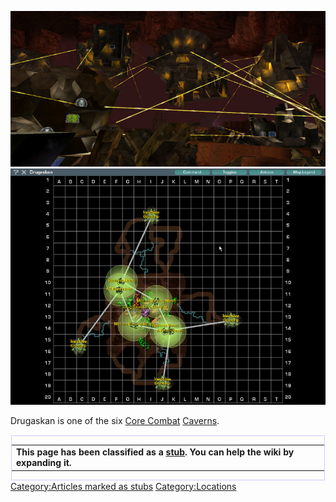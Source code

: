 ![](images/Drugaskan.jpg "fig:Drugaskan.jpg")
![](images/DrugaskanMap.jpg "fig:DrugaskanMap.jpg")

Drugaskan is one of the six [Core Combat](Core_Combat "wikilink")
[Caverns](Caverns "wikilink").

<div style="float: left; border:solid #CCCCFF 1px; margin: 1px;">

|                                                                                                        |
| ------------------------------------------------------------------------------------------------------ |
| **This page has been classified as a [stub](stub "wikilink"). You can help the wiki by expanding it.** |

</div>

[Category:Articles marked as
stubs](Category:Articles_marked_as_stubs "wikilink")
[Category:Locations](Category:Locations "wikilink")
